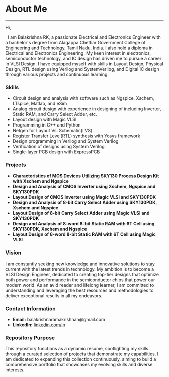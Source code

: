 <h1>About Me</h1>

<hr>Hi,</hr>
<p>&nbsp; I am Balakrishna RK, a passionate Electrical and Electronics Engineer with a bachelor's degree from Alagappa Chettiar Government College of Engineering and Technology, Tamil Nadu, India. I also hold a diploma in Electrical and Electronics Engineering. My keen interest in electronics, semiconductor technology, and IC design has driven me to pursue a career in VLSI Design.
I have equipped myself with skills in Layout Design, Physical Design, RTL design using Verilog and SystemVerilog, and Digital IC design through various projects and continuous learning.
</p>

<h3>Skills</h3>
<ul>
    <li>Circuit design and analysis with software such as Ngspice, Xschem, LTspice, Matlab, and eSim</li>
    <li>Analog circuit design with experience in designing of including Inverter, Static RAM, and Carry Select Adder, etc.</li>   
    <li>Layout design with Magic VLSI</li>
    <li>Programming in C++ and Python</li>
    <li>Netgen for Layout Vs. Schematic(LVS)</li>
    <li>Register Transfer Level(RTL) synthesis with Yosys framework</li>
    <li>Design programming in Verilog and System Verilog</li>
    <li>Verification of designs using System Verilog</li>
    <li>Single-layer PCB design with ExpressPCB</li>
</ul>
    
<h3>Projects</h3>

<ul>
    <li><b>Characteristics of MOS Devices Utilizing SKY130 Process Design Kit with Xschem and Ngspice</b></li>
    <li><b>Design and Analysis of CMOS Inverter using Xschem, Ngspice and SKY130PDK</b></li>
    <li><b>Layout Design of CMOS Inverter using Magic VLSI and SKY130PDK</b></li>
    <li><b>Design and Analysis of 8-bit Carry Select Adder using SKY130PDK, Xschem and Ngspice</b></li>
    <li><b>Layout Design of 8-bit Carry Select Adder using Magic VLSI and SKY130PDK</b></li>
    <li><b>Design and Analysis of 8-word 8-bit Static RAM with 6T Cell using SKY130PDK, Xschem and Ngspice</b></li>
    <li><b>Layout Design of 8-word 8-bit Static RAM with 6T Cell using Magic VLSI</b></li>
</ul>
    
<h3>Vision</h3>
<p>
    I am constantly seeking new knowledge and innovative solutions to stay current with the latest trends in technology. My ambition is to become a VLSI Design Engineer, dedicated to creating top-tier designs that optimize both power and performance in the semiconductor chips that power our modern world.
As an avid reader and lifelong learner, I am committed to understanding and leveraging the best resources and methodologies to deliver exceptional results in all my endeavors.
</p>

<h3>Contact Information</h3>

<ul>
  <li><b>Email:</b> balakrishnaramakrishnan@gmail.com</li>
  <li><b>LinkedIn:</b> <a href="www.linkedin.com/in/balakrishnark">linkedin.com/in</a></li>
</ul>
    
<h3>Repository Purpose</h3>

<p>This repository functions as a dynamic resume, spotlighting my skills through a curated selection of projects that demonstrate my capabilities. I am dedicated to expanding this collection continuously, aiming to build a comprehensive portfolio that showcases my evolving skills and diverse interests.</p>

